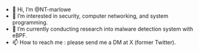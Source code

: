- 👋 Hi, I’m @NT-marlowe
- 👀 I’m interested in security, computer networking, and system programming.
- 🌱 I’m currently conducting research into malware detection system with eBPF.
- 📫 How to reach me : please send me a DM at X (former Twitter).

<!---
NT-marlowe/NT-marlowe is a ✨ special ✨ repository because its `README.md` (this file) appears on your GitHub profile.
You can click the Preview link to take a look at your changes.
--->
